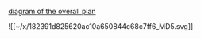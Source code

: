 [diagram of the overall plan](https://app.diagrams.net/#G1HHYczPIbXRxZoNz6oATLbKoZTl7kNrDf#%7B%22pageId%22%3A%22rKgwwPnYzM6XDisvceQC%22%7D)

![[~/x/182391d825620ac10a650844c68c7ff6_MD5.svg]]